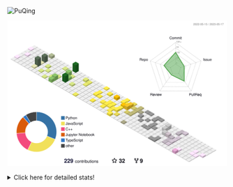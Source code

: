 ![PuQing](https://user-images.githubusercontent.com/27223114/171565019-9a56fae6-b08b-421f-99db-7e830da42371.png)

![](./profile-3d-contrib/profile-season-animate.svg)

<details>
<summary>Click here for detailed stats!</summary>

<!--START_SECTION:waka-->
![Lines of code](https://img.shields.io/badge/From%20Hello%20World%20I%27ve%20Written-676.8%20thousand%20lines%20of%20code-blue)

**🐱 My GitHub Data** 

> 📦 246.0 kB Used in GitHub's Storage 
 > 
> 🏆 74 Contributions in the Year 2023
 > 
> 🚫 Not Opted to Hire
 > 
> 📜 25 Public Repositories 
 > 
> 🔑 27 Private Repositories 
 > 
**I'm an Early 🐤** 

```text
🌞 Morning                191 commits         ████░░░░░░░░░░░░░░░░░░░░░   17.62 % 
🌆 Daytime                507 commits         ████████████░░░░░░░░░░░░░   46.77 % 
🌃 Evening                158 commits         ████░░░░░░░░░░░░░░░░░░░░░   14.58 % 
🌙 Night                  228 commits         █████░░░░░░░░░░░░░░░░░░░░   21.03 % 
```


📊 **This Week I Spent My Time On** 

```text
💬 Programming Languages: 
C                        3 hrs 1 min         ████████████░░░░░░░░░░░░░   47.68 % 
Jupyter Notebook         2 hrs 16 mins       █████████░░░░░░░░░░░░░░░░   35.91 % 
Python                   59 mins             ████░░░░░░░░░░░░░░░░░░░░░   15.64 % 
JSON                     2 mins              ░░░░░░░░░░░░░░░░░░░░░░░░░   00.57 % 
Other                    0 secs              ░░░░░░░░░░░░░░░░░░░░░░░░░   00.17 % 

🔥 Editors: 
DataSpell                3 hrs 16 mins       █████████████░░░░░░░░░░░░   51.56 % 
VS Code                  3 hrs 4 mins        ████████████░░░░░░░░░░░░░   48.44 % 

💻 Operating System: 
Windows                  6 hrs 21 mins       █████████████████████████   100.00 % 
```


<!--END_SECTION:waka-->
</details>
